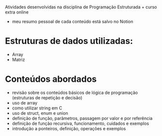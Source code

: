 Atividades desenvolvidas na disciplina de Programação Estruturada + curso extra online
 * meu resumo pessoal de cada conteúdo está salvo no Notion

# Estruturas de dados utilizadas:
<ul>
  <li>Array</li>
  <li>Matriz</li>
</ul>

# Conteúdos abordados
<ul>
  <li>revisão sobre os conteúdos básicos de lógica de programação (estruturas de repetição e decisão)</li>
  <li>uso de array</li>
  <li>como utilizar string em C</li>
  <li>uso de struct, enum e union</li>
  <li>definição de função, parâmetros, passagem por valor e por referência</li>
  <li>definição de função recursiva, funcionamento, cuidados e exemplos</li>
  <li>introdução a ponteiros, definição, operações e exemplos</li>
</ul>
